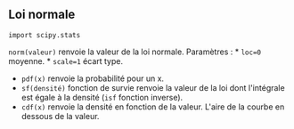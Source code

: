 ## Loi normale

`import scipy.stats`

`norm(valeur)` renvoie la valeur de la loi normale. Paramètres : 
    * `loc=0` moyenne.
    * `scale=1` écart type.
* `pdf(x)` renvoie la probabilité pour un x.
* `sf(densité)` fonction de survie renvoie la valeur de la loi dont l'intégrale est égale à la densité (`isf` fonction inverse).
* `cdf(x)` renvoie la densité en fonction de la valeur. L'aire de la courbe en dessous de la valeur.
